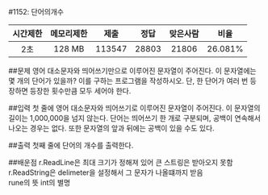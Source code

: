 #1152: 단어의개수 

| 시간제한 | 메모리제한 | 제출 |  정답 | 맞은사람 |  비율 |
|:---:|:---:|:---:|:---:|:---:|:---:|
| 2초 | 128 MB | 113547 | 28803 | 21806 | 26.081% |


##문제
영어 대소문자와 띄어쓰기만으로 이루어진 문자열이 주어진다. 이 문자열에는 몇 개의 단어가 있을까? 이를 구하는 프로그램을 작성하시오. 단, 한 단어가 여러 번 등장하면 등장한 횟수만큼 모두 세어야 한다.

##입력
첫 줄에 영어 대소문자와 띄어쓰기로 이루어진 문자열이 주어진다. 이 문자열의 길이는 1,000,000을 넘지 않는다. 단어는 띄어쓰기 한 개로 구분되며, 공백이 연속해서 나오는 경우는 없다. 또한 문자열의 앞과 뒤에는 공백이 있을 수도 있다.


##출력
첫째 줄에 단어의 개수를 출력한다.


##배운점
r.ReadLine은 최대 크기가 정해져 있어 큰 스트링은 받아오지 못함\
r.ReadString은 delimeter을 설정해서 그 문자가 나올떄까지 받음 \
rune의 뜻 int의 별명 